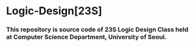 # Logic-Design[23S]

### This repository is source code of 23S Logic Design Class held at Computer Science Department, University of Seoul.
